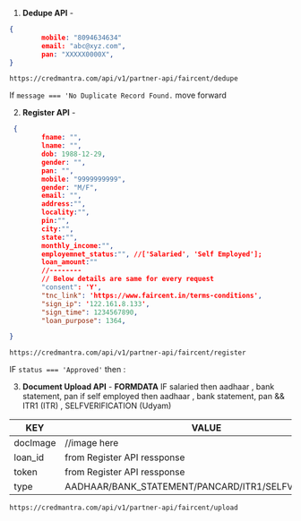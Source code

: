 1. **Dedupe API** -
```json
{
        mobile: "8094634634"
        email: "abc@xyz.com",
        pan: "XXXXX0000X",
}
```
```
https://credmantra.com/api/v1/partner-api/faircent/dedupe
```
If ```message === 'No Duplicate Record Found.``` move forward

2. **Register API** -
```json
 {
        fname: "",
        lname: "",
        dob: 1988-12-29,
        gender: "",
        pan: "",
        mobile: "9999999999",
        gender: "M/F",
        email: "",
        address:"",
        locality:"",
        pin:"",
        city:"",
        state:"",
        monthly_income:"",
        employemnet_status:"", //['Salaried', 'Self Employed'];
        loan_amount:""
        //--------
        // Below details are same for every request
	    "consent": 'Y',
        "tnc_link": 'https://www.faircent.in/terms-conditions',
        "sign_ip": '122.161.8.133',
        "sign_time": 1234567890,
        "loan_purpose": 1364,

}
```
```
https://credmantra.com/api/v1/partner-api/faircent/register
```

IF ```status === 'Approved'``` then :

3. **Document Upload API** -
**FORMDATA**
IF salaried then aadhaar , bank statement, pan 
if self employed then aadhaar , bank statement, pan && ITR1 (ITR) , SELFVERIFICATION (Udyam)

| KEY      | VALUE                                                |
| -------- | ---------------------------------------------------- |
| docImage | //image here                                         |
| loan_id  | from Register API ressponse                          |
| token    | from Register API ressponse                          |
| type     | AADHAAR/BANK_STATEMENT/PANCARD/ITR1/SELFVERIFICATION |
```
https://credmantra.com/api/v1/partner-api/faircent/upload
```